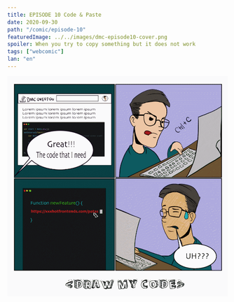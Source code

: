 ```yaml
---
title: EPISODE 10 Code & Paste
date: 2020-09-30
path: "/comic/episode-10"
featuredImage: ../../images/dmc-episode10-cover.png
spoiler: When you try to copy something but it does not work
tags: ["webcomic"]
lan: "en"
---
```


![Comic 10](../../images/dmc-episode-10.gif)
